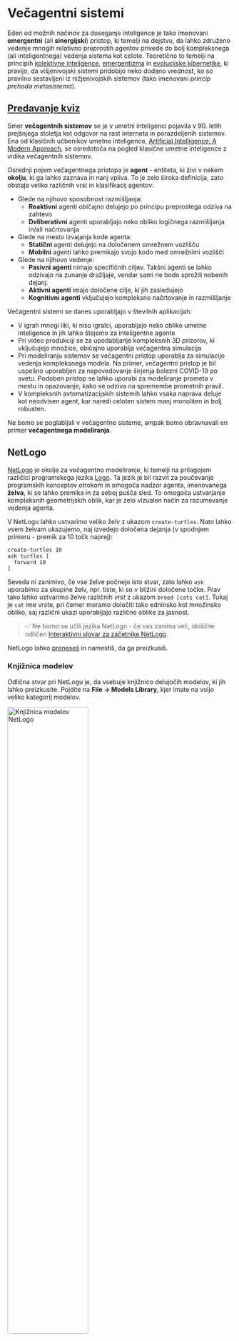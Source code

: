 <!--
CO_OP_TRANSLATOR_METADATA:
{
  "original_hash": "1ddf651d7681b4449f9d09ea3b17911e",
  "translation_date": "2025-08-25T23:25:56+00:00",
  "source_file": "lessons/6-Other/23-MultiagentSystems/README.md",
  "language_code": "sl"
}
-->
# Večagentni sistemi

Eden od možnih načinov za doseganje inteligence je tako imenovani **emergentni** (ali **sinergijski**) pristop, ki temelji na dejstvu, da lahko združeno vedenje mnogih relativno preprostih agentov privede do bolj kompleksnega (ali inteligentnega) vedenja sistema kot celote. Teoretično to temelji na principih [kolektivne inteligence](https://en.wikipedia.org/wiki/Collective_intelligence), [emergentizma](https://en.wikipedia.org/wiki/Global_brain) in [evolucijske kibernetike](https://en.wikipedia.org/wiki/Global_brain), ki pravijo, da višjenivojski sistemi pridobijo neko dodano vrednost, ko so pravilno sestavljeni iz nižjenivojskih sistemov (tako imenovani *princip prehoda metasistema*).

## [Predavanje kviz](https://ff-quizzes.netlify.app/en/ai/quiz/45)

Smer **večagentnih sistemov** se je v umetni inteligenci pojavila v 90. letih prejšnjega stoletja kot odgovor na rast interneta in porazdeljenih sistemov. Ena od klasičnih učbenikov umetne inteligence, [Artificial Intelligence: A Modern Approach](https://en.wikipedia.org/wiki/Artificial_Intelligence:_A_Modern_Approach), se osredotoča na pogled klasične umetne inteligence z vidika večagentnih sistemov.

Osrednji pojem večagentnega pristopa je **agent** - entiteta, ki živi v nekem **okolju**, ki ga lahko zaznava in nanj vpliva. To je zelo široka definicija, zato obstaja veliko različnih vrst in klasifikacij agentov:

* Glede na njihovo sposobnost razmišljanja:
   - **Reaktivni** agenti običajno delujejo po principu preprostega odziva na zahtevo
   - **Deliberativni** agenti uporabljajo neko obliko logičnega razmišljanja in/ali načrtovanja
* Glede na mesto izvajanja kode agenta:
   - **Statični** agenti delujejo na določenem omrežnem vozlišču
   - **Mobilni** agenti lahko premikajo svojo kodo med omrežnimi vozlišči
* Glede na njihovo vedenje:
   - **Pasivni agenti** nimajo specifičnih ciljev. Takšni agenti se lahko odzivajo na zunanje dražljaje, vendar sami ne bodo sprožili nobenih dejanj.
   - **Aktivni agenti** imajo določene cilje, ki jih zasledujejo
   - **Kognitivni agenti** vključujejo kompleksno načrtovanje in razmišljanje

Večagentni sistemi se danes uporabljajo v številnih aplikacijah:

* V igrah mnogi liki, ki niso igralci, uporabljajo neko obliko umetne inteligence in jih lahko štejemo za inteligentne agente
* Pri video produkciji se za upodabljanje kompleksnih 3D prizorov, ki vključujejo množice, običajno uporablja večagentna simulacija
* Pri modeliranju sistemov se večagentni pristop uporablja za simulacijo vedenja kompleksnega modela. Na primer, večagentni pristop je bil uspešno uporabljen za napovedovanje širjenja bolezni COVID-19 po svetu. Podoben pristop se lahko uporabi za modeliranje prometa v mestu in opazovanje, kako se odziva na spremembe prometnih pravil.
* V kompleksnih avtomatizacijskih sistemih lahko vsaka naprava deluje kot neodvisen agent, kar naredi celoten sistem manj monoliten in bolj robusten.

Ne bomo se poglabljali v večagentne sisteme, ampak bomo obravnavali en primer **večagentnega modeliranja**.

## NetLogo

[NetLogo](https://ccl.northwestern.edu/netlogo/) je okolje za večagentno modeliranje, ki temelji na prilagojeni različici programskega jezika [Logo](https://en.wikipedia.org/wiki/Logo_(programming_language)). Ta jezik je bil razvit za poučevanje programskih konceptov otrokom in omogoča nadzor agenta, imenovanega **želva**, ki se lahko premika in za seboj pušča sled. To omogoča ustvarjanje kompleksnih geometrijskih oblik, kar je zelo vizualen način za razumevanje vedenja agenta.

V NetLogu lahko ustvarimo veliko želv z ukazom `create-turtles`. Nato lahko vsem želvam ukazujemo, naj izvedejo določena dejanja (v spodnjem primeru - premik za 10 točk naprej):

```
create-turtles 10
ask turtles [
  forward 10
]
```

Seveda ni zanimivo, če vse želve počnejo isto stvar, zato lahko `ask` uporabimo za skupine želv, npr. tiste, ki so v bližini določene točke. Prav tako lahko ustvarimo želve različnih *vrst* z ukazom `breed [cats cat]`. Tukaj je `cat` ime vrste, pri čemer moramo določiti tako edninsko kot množinsko obliko, saj različni ukazi uporabljajo različne oblike za jasnost.

> ✅ Ne bomo se učili jezika NetLogo - če vas zanima več, obiščite odličen [Interaktivni slovar za začetnike NetLogo](https://ccl.northwestern.edu/netlogo/bind/).

NetLogo lahko [preneseš](https://ccl.northwestern.edu/netlogo/download.shtml) in namestiš, da ga preizkusiš.

### Knjižnica modelov

Odlična stvar pri NetLogu je, da vsebuje knjižnico delujočih modelov, ki jih lahko preizkusite. Pojdite na **File → Models Library**, kjer imate na voljo veliko kategorij modelov.

<img alt="Knjižnica modelov NetLogo" src="images/NetLogo-ModelLib.png" width="60%"/>

> Posnetek zaslona knjižnice modelov avtorja Dmitry Soshnikov

Odprite enega od modelov, na primer **Biology → Flocking**.

### Glavna načela

Ko odprete model, vas program pripelje na glavni zaslon NetLogo. Tukaj je primer modela, ki opisuje populacijo volkov in ovc ob omejenih virih (trava).

![Glavni zaslon NetLogo](../../../../../translated_images/NetLogo-Main.32653711ec1a01b3cab22ec0b148e64193d0b979b055285bef329d5e3d6958c5.sl.png)

> Posnetek zaslona avtorja Dmitry Soshnikov

Na tem zaslonu lahko vidite:

* Odsek **Interface**, ki vsebuje:
  - Glavno polje, kjer živijo vsi agenti
  - Različne kontrole: gumbe, drsnike itd.
  - Grafe, ki jih lahko uporabite za prikaz parametrov simulacije
* Zavihek **Code**, ki vsebuje urejevalnik, kjer lahko pišete program NetLogo

V večini primerov ima vmesnik gumb **Setup**, ki inicializira stanje simulacije, in gumb **Go**, ki začne izvajanje. Ti gumbi so obdelani z ustreznimi obdelovalci v kodi, ki izgledajo takole:

```
to go [
...
]
```

Svet NetLogo sestavljajo naslednji objekti:

* **Agenti** (želve), ki se lahko premikajo po polju in nekaj počnejo. Agente ukazujete z uporabo sintakse `ask turtles [...]`, pri čemer se koda v oklepajih izvaja za vse agente v *načinu želve*.
* **Zaplate** so kvadratna območja polja, na katerih živijo agenti. Lahko se sklicujete na vse agente na isti zaplati ali spreminjate barve zaplat in nekatere druge lastnosti. Prav tako lahko `ask patches`, da nekaj naredijo.
* **Opazovalec** je edinstven agent, ki nadzoruje svet. Vsi obdelovalci gumbov se izvajajo v *načinu opazovalca*.

> ✅ Lepota večagentnega okolja je v tem, da se koda, ki se izvaja v načinu želve ali zaplate, izvaja hkrati za vse agente vzporedno. Tako lahko z malo kode in programiranjem vedenja posameznega agenta ustvarite kompleksno vedenje celotnega simulacijskega sistema.

### Jata

Kot primer večagentnega vedenja si oglejmo **[jato](https://en.wikipedia.org/wiki/Flocking_(behavior))**. Jata je kompleksen vzorec, ki je zelo podoben načinu letenja jate ptic. Ko jih opazujete, lahko pomislite, da sledijo nekakšnemu kolektivnemu algoritmu ali da imajo neko obliko *kolektivne inteligence*. Vendar pa to kompleksno vedenje nastane, ko vsak posamezen agent (v tem primeru *ptica*) opazuje le nekaj drugih agentov na kratki razdalji in sledi trem preprostim pravilom:

* **Poravnava** - usmerja se proti povprečni smeri sosednjih agentov
* **Kohezija** - poskuša se usmeriti proti povprečni poziciji sosedov (*dolgo razdaljna privlačnost*)
* **Ločitev** - ko se preveč približa drugim pticam, se poskuša oddaljiti (*kratko razdaljna odbojnost*)

Lahko zaženete primer jate in opazujete vedenje. Prav tako lahko prilagodite parametre, kot so *stopnja ločitve* ali *vidno polje*, ki določa, kako daleč lahko vsaka ptica vidi. Upoštevajte, da če zmanjšate vidno polje na 0, vse ptice postanejo slepe in jata preneha delovati. Če zmanjšate ločitev na 0, se vse ptice zberejo v ravno črto.

> ✅ Preklopite na zavihek **Code** in preverite, kje so v kodi implementirana tri pravila jate (poravnava, kohezija in ločitev). Opazite, kako se sklicujemo le na tiste agente, ki so v vidnem polju.

### Drugi modeli za ogled

Obstaja še nekaj zanimivih modelov, ki jih lahko preizkusite:

* **Art → Fireworks** prikazuje, kako lahko ognjemet štejemo za kolektivno vedenje posameznih ognjenih tokov
* **Social Science → Traffic Basic** in **Social Science → Traffic Grid** prikazujeta model mestnega prometa v 1D in 2D mreži z ali brez semaforjev. Vsak avto v simulaciji sledi naslednjim pravilom:
   - Če je prostor pred njim prazen - pospeši (do določene največje hitrosti)
   - Če vidi oviro pred seboj - zavira (in lahko prilagodite, kako daleč voznik vidi)
* **Social Science → Party** prikazuje, kako se ljudje združujejo na koktajl zabavi. Lahko najdete kombinacijo parametrov, ki vodi do najhitrejšega povečanja sreče skupine.

Kot lahko vidite iz teh primerov, so večagentne simulacije lahko zelo uporaben način za razumevanje vedenja kompleksnega sistema, sestavljenega iz posameznikov, ki sledijo enakim ali podobnim logikam. Uporabljajo se lahko tudi za nadzor virtualnih agentov, kot so [NPC-ji](https://en.wikipedia.org/wiki/NPC) v računalniških igrah ali agenti v 3D animiranih svetovih.

## Deliberativni agenti

Zgoraj opisani agenti so zelo preprosti in se odzivajo na spremembe v okolju z uporabo neke vrste algoritma. Takšni agenti so **reaktivni agenti**. Vendar pa lahko včasih agenti razmišljajo in načrtujejo svoja dejanja, v tem primeru jih imenujemo **deliberativni**.

Tipičen primer bi bil osebni agent, ki prejme navodilo od človeka, naj rezervira počitniški paket. Predpostavimo, da na internetu obstaja veliko agentov, ki mu lahko pomagajo. Moral bi stopiti v stik z drugimi agenti, da preveri, kateri leti so na voljo, kakšne so cene hotelov za različne datume, in poskusiti izpogajati najboljšo ceno. Ko je načrt počitnic dokončan in potrjen s strani lastnika, lahko nadaljuje z rezervacijo.

Za to potrebujejo agenti **komunikacijo**. Za uspešno komunikacijo potrebujejo:

* Nekatere **standardne jezike za izmenjavo znanja**, kot sta [Knowledge Interchange Format](https://en.wikipedia.org/wiki/Knowledge_Interchange_Format) (KIF) in [Knowledge Query and Manipulation Language](https://en.wikipedia.org/wiki/Knowledge_Query_and_Manipulation_Language) (KQML). Ti jeziki so zasnovani na podlagi [teorije govornih dejanj](https://en.wikipedia.org/wiki/Speech_act).
* Ti jeziki morajo vključevati tudi nekatere **protokole za pogajanja**, ki temeljijo na različnih **vrstah dražb**.
* **Skupno ontologijo**, ki jo uporabljajo, da se sklicujejo na iste koncepte in poznajo njihov pomen
* Način za **odkrivanje**, kaj lahko različni agenti naredijo, prav tako na podlagi neke vrste ontologije

Deliberativni agenti so veliko bolj kompleksni kot reaktivni, saj se ne odzivajo le na spremembe v okolju, ampak morajo tudi *sprožiti* dejanja. Ena od predlaganih arhitektur za deliberativne agente je tako imenovani agent Verovanje-Želja-Namera (BDI):

* **Verovanja** tvorijo niz znanja o agentovem okolju. Lahko so strukturirana kot baza znanja ali niz pravil, ki jih agent lahko uporabi v določeni situaciji v okolju.
* **Želje** določajo, kaj agent želi narediti, tj. njegove cilje. Na primer, cilj osebnega asistenta zgoraj je rezervirati počitnice, cilj hotelskega agenta pa je maksimirati dobiček.
* **Namere** so specifična dejanja, ki jih agent načrtuje za dosego svojih ciljev. Dejanja običajno spremenijo okolje in povzročijo komunikacijo z drugimi agenti.

Na voljo so nekatere platforme za gradnjo večagentnih sistemov, kot je [JADE](https://jade.tilab.com/). [Ta članek](https://arxiv.org/ftp/arxiv/papers/2007/2007.08961.pdf) vsebuje pregled večagentnih platform skupaj s kratko zgodovino večagentnih sistemov in njihovimi različnimi scenariji uporabe.

## Zaključek

Večagentni sistemi lahko zavzamejo zelo različne oblike in se uporabljajo v številnih različnih aplikacijah. 
Vsi se osredotočajo na preprostejše vedenje posameznega agenta in dosežejo bolj kompleksno vedenje celotnega sistema zaradi **sinergijskega učinka**.

## 🚀 Izziv

Prenesite to lekcijo v resnični svet in poskusite zasnovati večagentni sistem, ki lahko reši določen problem. Kaj bi na primer moral narediti večagentni sistem za optimizacijo poti šolskega avtobusa? Kako bi lahko deloval v pekarni?

## [Kviz po predavanju](https://ff-quizzes.netlify.app/en/ai/quiz/46)

## Pregled in samostojno učenje

Preglejte uporabo tovrstnih sistemov v industriji. Izberite področje, kot je proizvodnja ali industrija video iger, in odkrijte, kako se večagentni sistemi lahko uporabljajo za reševanje edinstvenih problemov.

## [Naloga NetLogo](assignment.md)

**Omejitev odgovornosti**:  
Ta dokument je bil preveden z uporabo storitve AI za prevajanje [Co-op Translator](https://github.com/Azure/co-op-translator). Čeprav si prizadevamo za natančnost, vas prosimo, da upoštevate, da lahko avtomatizirani prevodi vsebujejo napake ali netočnosti. Izvirni dokument v njegovem maternem jeziku je treba obravnavati kot avtoritativni vir. Za ključne informacije priporočamo profesionalni človeški prevod. Ne prevzemamo odgovornosti za morebitne nesporazume ali napačne razlage, ki bi nastale zaradi uporabe tega prevoda.